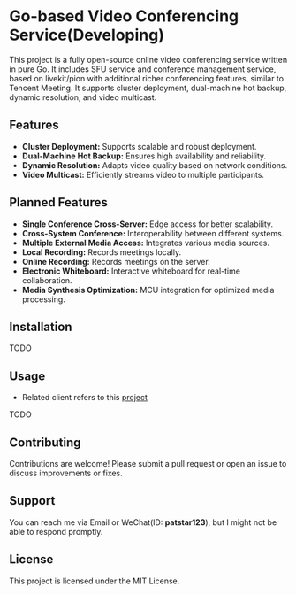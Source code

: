 # Go-based Video Conferencing Service(Developing)

This project is a fully open-source online video conferencing service written in pure Go. It includes SFU service and conference management service, based on livekit/pion with additional richer conferencing features, similar to Tencent Meeting. It supports cluster deployment, dual-machine hot backup, dynamic resolution, and video multicast.

## Features

- **Cluster Deployment:** Supports scalable and robust deployment.
- **Dual-Machine Hot Backup:** Ensures high availability and reliability.
- **Dynamic Resolution:** Adapts video quality based on network conditions.
- **Video Multicast:** Efficiently streams video to multiple participants.

## Planned Features

- **Single Conference Cross-Server:** Edge access for better scalability.
- **Cross-System Conference:** Interoperability between different systems.
- **Multiple External Media Access:** Integrates various media sources.
- **Local Recording:** Records meetings locally.
- **Online Recording:** Records meetings on the server.
- **Electronic Whiteboard:** Interactive whiteboard for real-time collaboration.
- **Media Synthesis Optimization:** MCU integration for optimized media processing.

## Installation

TODO

## Usage

* Related client refers to this [project](https://github.com/patstart/meeting-client)

TODO

## Contributing

Contributions are welcome! Please submit a pull request or open an issue to discuss improvements or fixes.

## Support

You can reach me via Email or WeChat(ID: **patstar123**), but I might not be able to respond promptly.

## License

This project is licensed under the MIT License.
